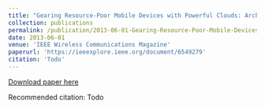```yaml
---
title: "Gearing Resource-Poor Mobile Devices with Powerful Clouds: Architecture, Challenges and Applications"
collection: publications
permalink: /publication/2013-06-01-Gearing-Resource-Poor-Mobile-Devices-with-Powerful-Clouds
date: 2013-06-01
venue: 'IEEE Wireless Communications Magazine'
paperurl: 'https://ieeexplore.ieee.org/document/6549279'
citation: 'Todo'
---
```


<a href='https://ieeexplore.ieee.org/document/6549279'>Download paper here</a>

Recommended citation: Todo